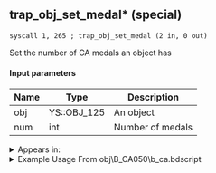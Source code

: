 ## trap_obj_set_medal* (special)

`syscall 1, 265 ; trap_obj_set_medal (2 in, 0 out)`

Set the number of CA medals an object has

#### Input parameters
| Name | Type | Description
|------|------|------------
| obj   | YS::OBJ_125   | An object
| num   | int   | Number of medals




<details>
	<summary>Appears in:</summary>
| filename | Entity (obj)
|----------|-------------
| obj\B_CA050\b_ca.bdscript       | ((B) Grim Reaper)          

</details>

<details>
	<summary>Example Usage From obj\B_CA050\b_ca.bdscript</summary>
```plaintext
L3024:
 pushFromFSp 0
 pushFromFSp 12
 pushFromFSp 8
 pushImmf 400
 pushImmf 850
 pushImmf 8
 pushImm -1
 pushImmf 0.7
 pushImmf 0.3
 gosub 8, L10744
 pushFromFSp 0
 pushImm 6
 syscall 1, 211 ; trap_obj_pattern_enable (2 in, 0 out)
 pushFromFSp 0
 pushImm 14
 syscall 1, 211 ; trap_obj_pattern_enable (2 in, 0 out)
 pushFromPWp W0
 pushImmf 600
 pushImmf -2
 pushImmf 100
 pushImmf 1
 gosub 8, L550
 pushFromPSpVal 288
 gosub 8, L11024
 pushFromFSp 0
 pushImm 1
 syscall 1, 39 ; trap_obj_unit_arg (2 in, 1 out)
 pushImm 0
 sub 
 eqz 
 jz L3220
 pushImm 1
 popToWp W16
 pushFromFSp 0
 gosub 8, L5775
 pushFromFSp 0
 pushImm 3072
 pushImm 8421504
 pushImmf 0
 syscall 1, 185 ; trap_obj_set_parts_color (4 in, 0 out)
 pushFromFSp 0
 pushImm 1
 syscall 1, 53 ; method_obj_disable_collision (2 in, 0 out)
 gosub 8, L664
 memcpyToSp 16, 16
 pushFromPSp 16
 syscall 1, 84 ; trap_obj_sheet (1 in, 1 out)
 pushImmf 300
 syscall 1, 329 ; trap_sheet_set_prize_range (2 in, 0 out)
 pushFromFSp 0
 syscall 1, 84 ; trap_obj_sheet (1 in, 1 out)
 pushImm 0
 syscall 1, 229 ; trap_sheet_max_hp (2 in, 1 out)
 pushImm 10
 div 
 pushImm 7
 mul 
 popToWp W32
 pushFromFSp 0
 syscall 1, 84 ; trap_obj_sheet (1 in, 1 out)
 pushImm 0
 syscall 1, 229 ; trap_sheet_max_hp (2 in, 1 out)
 pushImm 10
 div 
 pushImm 3
 mul 
 popToWp W36
 pushFromFSp 0
 syscall 1, 84 ; trap_obj_sheet (1 in, 1 out)
 pushFromFSp 0
 syscall 1, 84 ; trap_obj_sheet (1 in, 1 out)
 pushImm 0
 syscall 1, 229 ; trap_sheet_max_hp (2 in, 1 out)
 pushImm 0
 syscall 1, 231 ; trap_sheet_set_min_hp (3 in, 0 out)
 pushFromPSpVal 288
 pushImm 1740
 syscall 1, 114 ; trap_obj_search_by_entry (2 in, 0 out)
 pushFromFSp 0
 pushImm 107
 syscall 1, 265 ; trap_obj_set_medal (2 in, 0 out)
 pushFromPSpVal 288
 pushImm 652
 syscall 1, 265 ; trap_obj_set_medal (2 in, 0 out)
 jmp L3268
```
</details>


